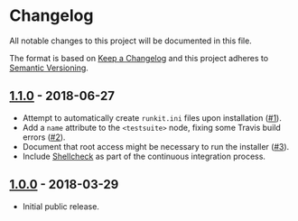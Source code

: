# Changelog

All notable changes to this project will be documented in this file.

The format is based on [Keep a Changelog](http://keepachangelog.com/en/1.0.0/)
and this project adheres to [Semantic Versioning](http://semver.org/spec/v2.0.0.html).

## [1.1.0] - 2018-06-27

* Attempt to automatically create `runkit.ini` files upon installation ([#1]).
* Add a `name` attribute to the `<testsuite>` node, fixing some Travis build errors ([#2]).
* Document that root access might be necessary to run the installer ([#3]).
* Include [Shellcheck](https://www.shellcheck.net/) as part of the continuous integration process.

## [1.0.0] - 2018-03-29

* Initial public release.

[Unreleased]: https://github.com/stevegrunwell/runkit7-installer/compare/master...develop
[1.1.0]: https://github.com/stevegrunwell/runkit7-installer/releases/tag/v1.1.0
[1.0.0]: https://github.com/stevegrunwell/runkit7-installer/releases/tag/v1.0.0
[#1]: https://github.com/stevegrunwell/runkit7-installer/issues/1
[#2]: https://github.com/stevegrunwell/runkit7-installer/issues/2
[#3]: https://github.com/stevegrunwell/runkit7-installer/issues/3
